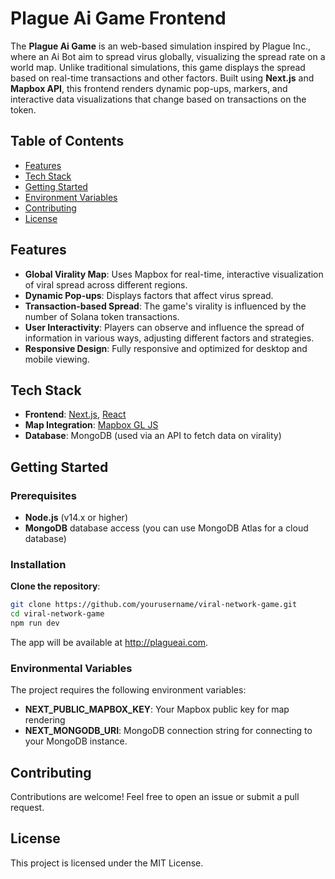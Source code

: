 # Plague Ai Game Frontend

The **Plague Ai Game** is an web-based simulation inspired by Plague Inc., where an Ai Bot aim to spread virus globally, visualizing the spread rate on a world map. Unlike traditional simulations, this game displays the spread based on real-time transactions and other factors. Built using **Next.js** and **Mapbox API**, this frontend renders dynamic pop-ups, markers, and interactive data visualizations that change based on transactions on the token.

## Table of Contents

- [Features](#features)
- [Tech Stack](#tech-stack)
- [Getting Started](#getting-started)
- [Environment Variables](#environment-variables)
- [Contributing](#contributing)
- [License](#license)

## Features

- **Global Virality Map**: Uses Mapbox for real-time, interactive visualization of viral spread across different regions.
- **Dynamic Pop-ups**: Displays factors that affect virus spread.
- **Transaction-based Spread**: The game's virality is influenced by the number of Solana token transactions.
- **User Interactivity**: Players can observe and influence the spread of information in various ways, adjusting different factors and strategies.
- **Responsive Design**: Fully responsive and optimized for desktop and mobile viewing.

## Tech Stack

- **Frontend**: [Next.js](https://nextjs.org/), [React](https://reactjs.org/)
- **Map Integration**: [Mapbox GL JS](https://docs.mapbox.com/mapbox-gl-js/)
- **Database**: MongoDB (used via an API to fetch data on virality)

## Getting Started

### Prerequisites

- **Node.js** (v14.x or higher)
- **MongoDB** database access (you can use MongoDB Atlas for a cloud database)

### Installation

**Clone the repository**:

```bash
git clone https://github.com/yourusername/viral-network-game.git
cd viral-network-game
npm run dev
```

The app will be available at http://plagueai.com.

### Environmental Variables

The project requires the following environment variables:

- **NEXT_PUBLIC_MAPBOX_KEY**: Your Mapbox public key for map rendering
- **NEXT_MONGODB_URI**: MongoDB connection string for connecting to your MongoDB instance.

## Contributing

Contributions are welcome! Feel free to open an issue or submit a pull request.

## License

This project is licensed under the MIT License.
